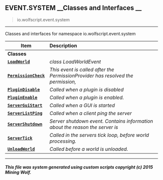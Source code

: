 ## EVENT.SYSTEM __Classes and Interfaces __

>io.wolfscript.event.system

---

Classes and interfaces for namespace io.wolfscript.event.system

Item | Description   
--- | :--- 
__Classes__|
__[`LoadWorld`](LoadWorld.md)__ | _class LoadWorldEvent_ 
__[`PermissionCheck`](PermissionCheck.md)__ | _This event is called after the PermissionProvider has resolved the permission,_ 
__[`PluginDisable`](PluginDisable.md)__ | _Called when a plugin is disabled_ 
__[`PluginEnable`](PluginEnable.md)__ | _Called when a plugin is enabled._ 
__[`ServerGuiStart`](ServerGuiStart.md)__ | _Called when a GUI is started_ 
__[`ServerListPing`](ServerListPing.md)__ | _Called when a client ping the server_ 
__[`ServerShutdown`](ServerShutdown.md)__ | _Server shutdown event. Contains information about the reason the server is_ 
__[`ServerTick`](ServerTick.md)__ | _Called in the servers tick loop, before world processing._ 
__[`UnloadWorld`](UnloadWorld.md)__ | _Called before a world is unloaded._ 



---



##### This file was system generated using custom scripts copyright (c) 2015 Mining Wolf.
	

